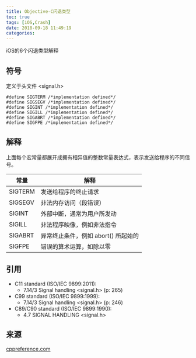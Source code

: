 ```yaml
---
title: Objective-C闪退类型
toc: true
tags: [iOS,Crash]
date: 2018-09-18 11:49:19
categories:
---
```

iOS的6个闪退类型解释
<!-- more -->
## 符号
定义于头文件 <signal.h>

```
#define SIGTERM /*implementation defined*/
#define SIGSEGV /*implementation defined*/
#define SIGINT /*implementation defined*/
#define SIGILL /*implementation defined*/
#define SIGABRT /*implementation defined*/
#define SIGFPE /*implementation defined*/
```

## 解释
上面每个宏常量都展开成拥有相异值的整数常量表达式，表示发送给程序的不同信号。

|常量|解释|
|---|---|
|SIGTERM|发送给程序的终止请求|
|SIGSEGV|非法内存访问（段错误）|
|SIGINT|外部中断，通常为用户所发动|
|SIGILL|非法程序映像，例如非法指令|
|SIGABRT|异常终止条件，例如 abort() 所起始的|
|SIGFPE|错误的算术运算，如除以零|

## 引用
- C11 standard (ISO/IEC 9899:2011):
    - 7.14/3 Signal handling <signal.h> (p: 265)
- C99 standard (ISO/IEC 9899:1999):
    - 7.14/3 Signal handling <signal.h> (p: 246)
- C89/C90 standard (ISO/IEC 9899:1990):
    - 4.7 SIGNAL HANDLING <signal.h>

## 来源
[cppreference.com](https://zh.cppreference.com/w/c/program/SIG_types)